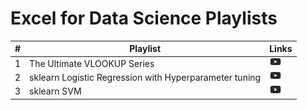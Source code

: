 # Excel for Data Science Playlists

\# | Playlist | Links
--- | --- | ---
1 | The Ultimate VLOOKUP Series | <a href="https://www.youtube.com/watch?v=voUKNM_y8_8&list=PLN-u2zr6UoV_80A3PA9PdpKCIsyxBuII2"><img src="icons/youtube.png" width="20px" align="top" title="VLOOKUP Playlist"></a> 
2 | sklearn Logistic Regression with Hyperparameter tuning | <a href="https://www.kaggle.com/funxexcel/p2-logistic-regression-hyperparameter-tuning"><img src="icons/youtube.png" width="20px" align="top" title="Kaggle Kernel"></a> 
3 | sklearn SVM | <a href="https://www.kaggle.com/funxexcel/p1-sklearn-svm-model"><img src="icons/youtube.png" width="20px" align="top" title="Kaggle Kernel"></a>

